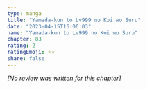 ```yaml
---
type: manga
title: "Yamada-kun to Lv999 no Koi wo Suru"
date: "2023-04-15T16:06:03"
name: "Yamada-kun to Lv999 no Koi wo Suru"
chapter: 83
rating: 2
ratingEmoji: ⭐️⭐️
share: false
---
```


*[No review was written for this chapter]*
